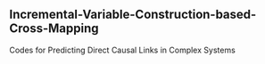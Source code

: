 ## Incremental-Variable-Construction-based-Cross-Mapping
Codes for Predicting Direct Causal Links in Complex Systems
